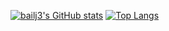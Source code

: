 [![bailj3's GitHub stats](https://github-readme-stats.vercel.app/api?username=bailj3&show_icons=true&theme=radical)](https://bailj3.github.io/)
[![Top Langs](https://github-readme-stats.vercel.app/api/top-langs/?username=bailj3)](https://bailj3.github.io/)
